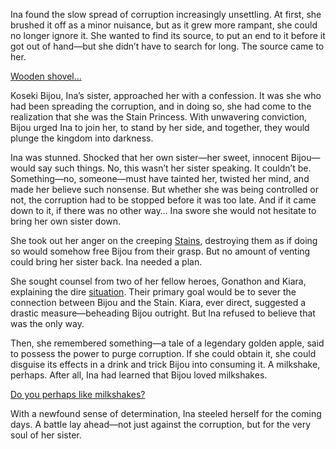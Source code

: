 <!-- title: Sisters -->

Ina found the slow spread of corruption increasingly unsettling. At first, she brushed it off as a minor nuisance, but as it grew more rampant, she could no longer ignore it. She wanted to find its source, to put an end to it before it got out of hand—but she didn’t have to search for long. The source came to her.

[Wooden shovel...](#embed:https://www.youtube.com/live/3zaM1QIff9U?feature=shared&t=4688)

Koseki Bijou, Ina’s sister, approached her with a confession. It was she who had been spreading the corruption, and in doing so, she had come to the realization that she was the Stain Princess. With unwavering conviction, Bijou urged Ina to join her, to stand by her side, and together, they would plunge the kingdom into darkness.

Ina was stunned. Shocked that her own sister—her sweet, innocent Bijou—would say such things. No, this wasn’t her sister speaking. It couldn’t be. Something—no, someone—must have tainted her, twisted her mind, and made her believe such nonsense. But whether she was being controlled or not, the corruption had to be stopped before it was too late. And if it came down to it, if there was no other way… Ina swore she would not hesitate to bring her own sister down.

She took out her anger on the creeping [Stains](https://www.youtube.com/live/3zaM1QIff9U?feature=shared&t=5066), destroying them as if doing so would somehow free Bijou from their grasp. But no amount of venting could bring her sister back. Ina needed a plan.

She sought counsel from two of her fellow heroes, Gonathon and Kiara, explaining the dire [situation](https://www.youtube.com/live/3zaM1QIff9U?feature=shared&t=7676). Their primary goal would be to sever the connection between Bijou and the Stain. Kiara, ever direct, suggested a drastic measure—beheading Bijou outright. But Ina refused to believe that was the only way.

Then, she remembered something—a tale of a legendary golden apple, said to possess the power to purge corruption. If she could obtain it, she could disguise its effects in a drink and trick Bijou into consuming it. A milkshake, perhaps. After all, Ina had learned that Bijou loved milkshakes.

[Do you perhaps like milkshakes?](#embed:https://www.youtube.com/live/3zaM1QIff9U?feature=shared&t=8028)

With a newfound sense of determination, Ina steeled herself for the coming days. A battle lay ahead—not just against the corruption, but for the very soul of her sister.
